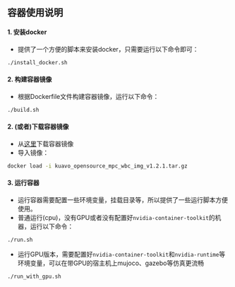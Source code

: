 ## 容器使用说明

#### 1. 安装docker
- 提供了一个方便的脚本来安装docker，只需要运行以下命令即可：
```bash
./install_docker.sh
```

#### 2. 构建容器镜像
- 根据Dockerfile文件构建容器镜像，运行以下命令：

```bash
./build.sh
```

#### 2. (或者)下载容器镜像
- 从[这里](https://kuavo.lejurobot.com/docker_images/kuavo_opensource_mpc_wbc_img_v1.2.1.tar.gz)下载容器镜像
- 导入镜像：
```bash
docker load -i kuavo_opensource_mpc_wbc_img_v1.2.1.tar.gz
```

#### 3. 运行容器
- 运行容器需要配置一些环境变量，挂载目录等，所以提供了一些运行脚本方便使用。
- 普通运行(cpu)，没有GPU或者没有配置好`nvidia-container-toolkit`的机器，运行以下命令：
```bash
./run.sh
```

- 运行GPU版本，需要配置好`nvidia-container-toolkit`和`nvidia-runtime`等环境变量，可以在带GPU的宿主机上mujoco、gazebo等仿真更流畅
```bash
./run_with_gpu.sh
```

